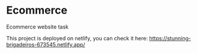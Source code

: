 # Ecommerce
Ecommerce website task

This project is deployed on netlify, you can check it here:
https://stunning-brigadeiros-673545.netlify.app/
